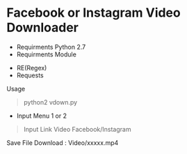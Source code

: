 # Facebook or Instagram Video Downloader

- Requirments Python 2.7
- Requirments Module
* RE(Regex)
* Requests

Usage
> python2 vdown.py
* Input Menu 1 or 2
> Input Link Video Facebook/Instagram

Save File Download : Video/xxxxx.mp4
